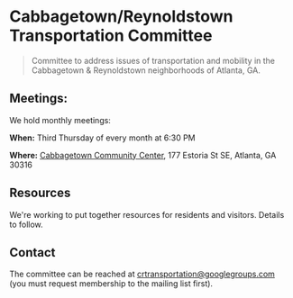 # Cabbagetown/Reynoldstown Transportation Committee

> Committee to address issues of transportation and mobility in the Cabbagetown & Reynoldstown neighborhoods of Atlanta, GA.


## Meetings:

We hold monthly meetings:

**When:** Third Thursday of every month at 6:30 PM

**Where:** [Cabbagetown Community Center](http://www.cabbagetowninitiative.org/community-center/), 177 Estoria St SE, Atlanta, GA 30316


## Resources

We're working to put together resources for residents and visitors. Details to follow.


## Contact

The committee can be reached at crtransportation@googlegroups.com (you must request membership to the mailing list first).
